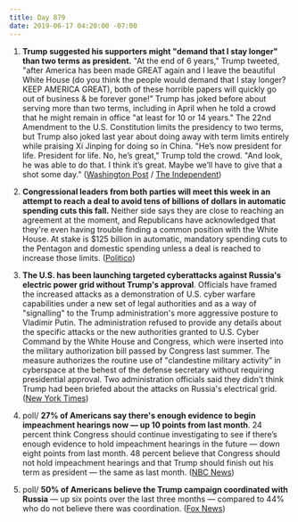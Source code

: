 ```yaml
---
title: Day 879
date: 2019-06-17 04:20:00 -07:00
---
```


1. **Trump suggested his supporters might "demand that I stay longer" than two terms as president.** "At the end of 6 years," Trump tweeted, "after America has been made GREAT again and I leave the beautiful White House (do you think the people would demand that I stay longer? KEEP AMERICA GREAT), both of these horrible papers will quickly go out of business & be forever gone!" Trump has joked before about serving more than two terms, including in April when he told a crowd that he might remain in office "at least for 10 or 14 years." The 22nd Amendment to the U.S. Constitution limits the presidency to two terms, but Trump also joked last year about doing away with term limits entirely while praising Xi Jinping for doing so in China. "He’s now president for life. President for life. No, he’s great," Trump told the crowd. "And look, he was able to do that. I think it’s great. Maybe we’ll have to give that a shot some day." ([Washington Post](https://www.washingtonpost.com/politics/trump-says-supporters-might-demand-that-he-serve-more-than-two-terms-as-president/2019/06/16/4b6b9ae2-9041-11e9-b570-6416efdc0803_story.html?utm_term=.c922c90dd5dd) / [The Independent](https://www.independent.co.uk/news/world/americas/us-politics/trump-us-president-stay-in-office-two-terms-approval-ratings-nyt-a8961041.html?utm_source=reddit.com))

2. **Congressional leaders from both parties will meet this week in an attempt to reach a deal to avoid tens of billions of dollars in automatic spending cuts this fall.** Neither side says they are close to reaching an agreement at the moment, and Republicans have acknowledged that they're even having trouble finding a common position with the White House. At stake is $125 billion in automatic, mandatory spending cuts to the Pentagon and domestic spending unless a deal is reached to increase those limits. ([Politico](https://www.politico.com/story/2019/06/16/white-house-congress-leaders-spending-deal-1365905))

3. **The U.S. has been launching targeted cyberattacks against Russia's electric power grid without Trump's approval**. Officials have framed the increased attacks as a demonstration of U.S. cyber warfare capabilities under a new set of legal authorities and as a way of "signalling" to the Trump administration's more aggressive posture to Vladimir Putin. The administration refused to provide any details about the specific attacks or the new authorities granted to U.S. Cyber Command by the White House and Congress, which were inserted into the military authorization bill passed by Congress last summer. The measure authorizes the routine use of "clandestine military activity” in cyberspace at the behest of the defense secretary without requiring presidential approval. Two administration officials said they didn't think Trump had been briefed about the attacks on Russia's electrical grid. ([New York Times](https://www.nytimes.com/2019/06/15/us/politics/trump-cyber-russia-grid.html))

4. poll/ **27% of Americans say there's enough evidence to begin impeachment hearings now — up 10 points from last month**. 24 percent think Congress should continue investigating to see if there’s enough evidence to hold impeachment hearings in the future — down eight points from last month. 48 percent believe that Congress should not hold impeachment hearings and that Trump should finish out his term as president — the same as last month. ([NBC News](https://www.nbcnews.com/politics/meet-the-press/support-impeachment-grows-among-democrats-new-nbc-news-wsj-poll-n1017751))

5. poll/ **50% of Americans believe the Trump campaign coordinated with Russia** — up six points over the last three months — compared to 44% who do not believe there was coordination. ([Fox News](https://www.foxnews.com/politics/fox-news-poll-voters-doubt-impeachment-will-happen))